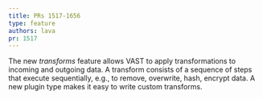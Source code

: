 ```yaml
---
title: PRs 1517-1656
type: feature
authors: lava
pr: 1517
---
```


The new *transforms* feature allows VAST to apply transformations to incoming
and outgoing data. A transform consists of a sequence of steps that execute
sequentially, e.g., to remove, overwrite, hash, encrypt data. A new plugin type
makes it easy to write custom transforms.
